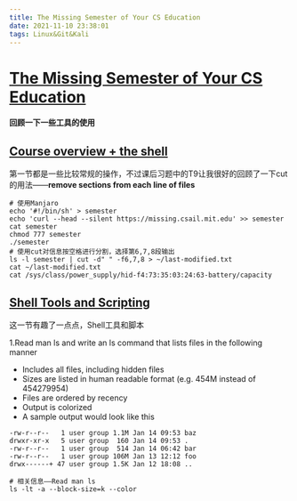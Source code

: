 ```yaml
---
title: The Missing Semester of Your CS Education
date: 2021-11-10 23:38:01
tags: Linux&Git&Kali
---
```


# [The Missing Semester of Your CS Education](https://missing.csail.mit.edu/)

**回顾一下一些工具的使用**

## [Course overview + the shell](https://missing.csail.mit.edu/2020/course-shell/)

第一节都是一些比较常规的操作，不过课后习题中的T9让我很好的回顾了一下cut的用法——**remove sections from each line of files**

```shell
# 使用Manjaro
echo '#!/bin/sh' > semester
echo 'curl --head --silent https://missing.csail.mit.edu' >> semester
cat semester
chmod 777 semester
./semester
# 使用cut对信息按空格进行分割，选择第6,7,8段输出
ls -l semester | cut -d" " -f6,7,8 > ~/last-modified.txt
cat ~/last-modified.txt
cat /sys/class/power_supply/hid-f4:73:35:03:24:63-battery/capacity
```

## [Shell Tools and Scripting](https://missing.csail.mit.edu/2020/shell-tools/)

这一节有趣了一点点，Shell工具和脚本

1.Read man ls and write an ls command that lists files in the following manner

  - Includes all files, including hidden files
  - Sizes are listed in human readable format (e.g. 454M instead of 454279954)
  - Files are ordered by recency
  - Output is colorized
  - A sample output would look like this

```shell
-rw-r--r--   1 user group 1.1M Jan 14 09:53 baz
drwxr-xr-x   5 user group  160 Jan 14 09:53 .
-rw-r--r--   1 user group  514 Jan 14 06:42 bar
-rw-r--r--   1 user group 106M Jan 13 12:12 foo
drwx------+ 47 user group 1.5K Jan 12 18:08 ..
```

```shell
# 相关信息——Read man ls
ls -lt -a --block-size=k --color
```

